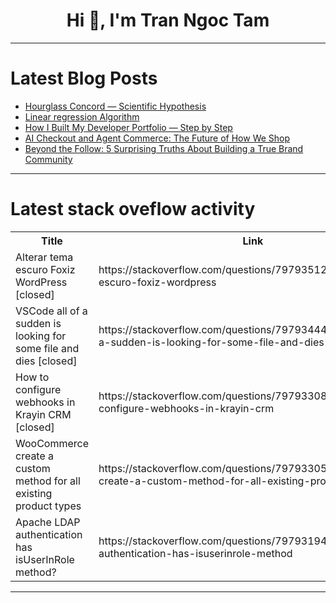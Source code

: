 <h1 align="center">Hi 👋, I'm Tran Ngoc Tam</h1>

---

# Latest Blog Posts 
<!-- BLOG-POST-LIST:START -->
- [Hourglass Concord — Scientific Hypothesis](https://dev.to/it_junior_theory_new/hourglass-concord-scientific-hypothesis-4o11)
- [Linear regression Algorithm](https://dev.to/codeneuron/classification-of-machine-learning-algorithms-53ac)
- [How I Built My Developer Portfolio — Step by Step](https://dev.to/fabianlou1s/how-i-built-my-developer-portfolio-step-by-step-21kc)
- [AI Checkout and Agent Commerce: The Future of How We Shop](https://dev.to/gruve_abby_2bb4e7e1499283/ai-checkout-and-agent-commerce-the-future-of-how-we-shop-4a45)
- [Beyond the Follow: 5 Surprising Truths About Building a True Brand Community](https://dev.to/web4/beyond-the-follow-5-surprising-truths-about-building-a-true-brand-community-4cil)
<!-- BLOG-POST-LIST:END -->

---

# Latest stack oveflow activity
<table>
  <tr><th>Title</th><th>Link</th></tr>
  <!-- STACKOVERFLOW:START --><tr><td>Alterar tema escuro Foxiz WordPress [closed]</td><td>https://stackoverflow.com/questions/79793512/alterar-tema-escuro-foxiz-wordpress</td></tr><tr><td>VSCode all of a sudden is looking for some file and dies [closed]</td><td>https://stackoverflow.com/questions/79793444/vscode-all-of-a-sudden-is-looking-for-some-file-and-dies</td></tr><tr><td>How to configure webhooks in Krayin CRM [closed]</td><td>https://stackoverflow.com/questions/79793308/how-to-configure-webhooks-in-krayin-crm</td></tr><tr><td>WooCommerce create a custom method for all existing product types</td><td>https://stackoverflow.com/questions/79793305/woocommerce-create-a-custom-method-for-all-existing-product-types</td></tr><tr><td>Apache LDAP authentication has isUserInRole method?</td><td>https://stackoverflow.com/questions/79793194/apache-ldap-authentication-has-isuserinrole-method</td></tr><!-- STACKOVERFLOW:END -->
</table>

---


